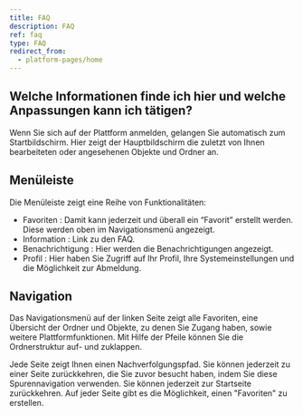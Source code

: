 ```yaml
---
title: FAQ
description: FAQ
ref: faq
type: FAQ
redirect_from:
  - platform-pages/home
---
```


## Welche Informationen finde ich hier und welche Anpassungen kann ich tätigen?
Wenn Sie sich auf der Plattform anmelden, gelangen Sie automatisch zum Startbildschirm. Hier zeigt der Hauptbildschirm die zuletzt von Ihnen bearbeiteten oder angesehenen Objekte und Ordner an. 

## Menüleiste
Die Menüleiste zeigt eine Reihe von Funktionalitäten:

- Favoriten <iconify-icon inline icon="mdi-star-plus-outline"/>: Damit kann jederzeit und überall ein “Favorit” erstellt werden. Diese werden oben im Navigationsmenü angezeigt.
- Information <iconify-icon inline icon="mdi-information-outline"/>: Link zu den FAQ.
- Benachrichtigung <iconify-icon inline icon="mdi-bell-outline"/>: Hier werden die Benachrichtigungen angezeigt.
- Profil <iconify-icon inline icon="mdi-account-circle-outline"/>: Hier haben Sie Zugriff auf Ihr Profil, Ihre Systemeinstellungen und die Möglichkeit zur Abmeldung.


## Navigation
Das Navigationsmenü auf der linken Seite zeigt alle Favoriten, eine Übersicht der Ordner und Objekte, zu denen Sie Zugang haben, sowie weitere Plattformfunktionen. Mit Hilfe der Pfeile können Sie die Ordnerstruktur auf- und zuklappen.

Jede Seite zeigt Ihnen einen Nachverfolgungspfad. Sie können jederzeit zu einer Seite zurückkehren, die Sie zuvor besucht haben, indem Sie diese Spurennavigation verwenden. Sie können jederzeit zur Startseite zurückkehren. Auf jeder Seite gibt es die Möglichkeit, einen "Favoriten" zu erstellen. 